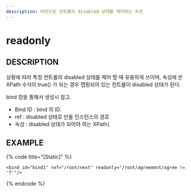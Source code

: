 ```yaml
---
description: 바인드된 컨트롤의 disabled 상태를 제어하는 속성
---
```


# readonly

## DESCRIPTION

상황에 따라 특정 컨트롤의 disabled 상태를 제어 할 때 유용하게 쓰이며, 속성에 쓴 XPath 수식이 true\(\) 가 되는 경우 맵핑되어 있는 컨트롤이 disabled 상태가 된다.

bind 창을 통해서 생성시 참고.
* Bind ID : bind 의 ID.
* ref : disabled 상태로 만들 인스턴스의 경로
* 속성 : disabled 상태가 되어야 하는 XPath{

## EXAMPLE

{% code title="\[Static\]" %}
```markup
<bind id="bind1" ref="/root/next" readonly="/root/agreement/agree != 'T'"/>
```
{% endcode %}


